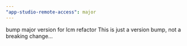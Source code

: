 ```yaml
---
"app-studio-remote-access": major
---
```


bump major version for lcm refactor
This is just a version bump, not a breaking change...
